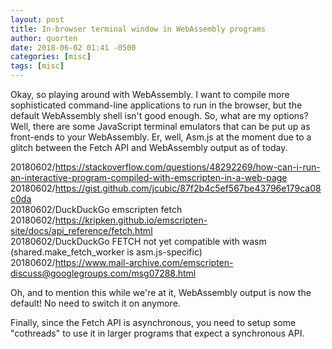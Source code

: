```yaml
---
layout: post
title: In-browser terminal window in WebAssembly programs
author: quorten
date: 2018-06-02 01:41 -0500
categories: [misc]
tags: [misc]
---
```


Okay, so playing around with WebAssembly.  I want to compile more
sophisticated command-line applications to run in the browser, but the
default WebAssembly shell isn't good enough.  So, what are my options?
Well, there are some JavaScript terminal emulators that can be put up
as front-ends to your WebAssembly.  Er, well, Asm.js at the moment due
to a glitch between the Fetch API and WebAssembly output as of today.

20180602/https://stackoverflow.com/questions/48292269/how-can-i-run-an-interactive-program-compiled-with-emscripten-in-a-web-page  
20180602/https://gist.github.com/jcubic/87f2b4c5ef567be43796e179ca08c0da  
20180602/DuckDuckGo emscripten fetch  
20180602/https://kripken.github.io/emscripten-site/docs/api_reference/fetch.html  
20180602/DuckDuckGo FETCH not yet compatible with wasm
  (shared.make_fetch_worker is asm.js-specific)  
20180602/https://www.mail-archive.com/emscripten-discuss@googlegroups.com/msg07288.html

Oh, and to mention this while we're at it, WebAssembly output is now
the default!  No need to switch it on anymore.

Finally, since the Fetch API is asynchronous, you need to setup some
"cothreads" to use it in larger programs that expect a synchronous
API.
